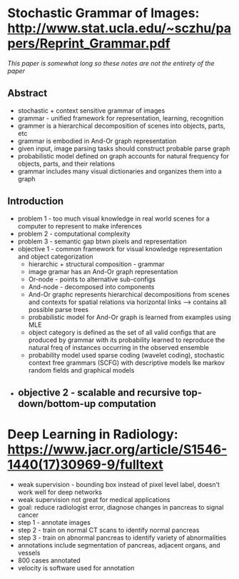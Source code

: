 # Stochastic Grammar of Images: http://www.stat.ucla.edu/~sczhu/papers/Reprint_Grammar.pdf 
*This paper is somewhat long so these notes are not the entirety of the paper*
## Abstract
- stochastic + context sensitive grammar of images
- grammar - unified framework for representation, learning, recognition
- grammer is a hierarchical decomposition of scenes into objects, parts, etc
- grammar is embodied in And-Or graph representation
- given input, image parsing tasks should construct probable parse graph 
- probabilistic model defined on graph accounts for natural frequency for objects, parts, and their relations
- grammar includes many visual dictionaries and organizes them into a graph 
## Introduction
- problem 1 - too much visual knowledge in real world scenes for a computer to represent to make inferences
- problem 2 - computational complexity
- problem 3 - semantic gap btwn pixels and representation
- objective 1 - common framework for visual knowledge representation and object categorization
  - hierarchic + structural composition - grammar
  - image gramar has an And-Or graph representation
  - Or-node - points to alternative sub-configs
  - And-node - decomposed into components
  - And-Or graphc represents hierarchical decompositions from scenes and contexts for spatial relations via horizontal links --> contains all possible parse trees
  - probabilistic model for And-Or graph is learned from examples using MLE
  - object category is defined as the set of all valid configs that are produced by grammar with its probability learned to reproduce the natural freq of instances occurring in the observed ensemble
  - probability model used sparse coding (wavelet coding), stochastic context free grammars (SCFG) with descriptive models lke markov random fields and graphical models
- objective 2 - scalable and recursive top-down/bottom-up computation
  - 

# Deep Learning in Radiology: https://www.jacr.org/article/S1546-1440(17)30969-9/fulltext
- weak supervision - bounding box instead of pixel level label, doesn't work well for deep networks
- weak supervision not great for medical applications
- goal: reduce radiologist error, diagnose changes in pancreas to signal cancer
- step 1 - annotate images 
- step 2 - train on normal CT scans to identify normal pancreas
- step 3 - train on abnormal pancreas to identify variety of abnormalities
- annotations include segmentation of pancreas, adjacent organs, and vessels
- 800 cases annotated
- velocity is software used for annotation
